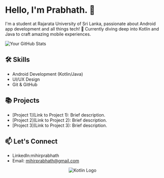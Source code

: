 # Hello, I'm Prabhath. 👋

<!-- Your Introduction -->
I'm a student at Rajarata University of Sri Lanka, passionate about Android app development and all things tech! 🚀 Currently diving deep into Kotlin and Java to craft amazing mobile experiences.

<!-- Your GitHub Stats -->
![Your GitHub Stats](https://github-readme-stats.vercel.app/api?username=YourGitHubUsername&show_icons=true&theme=radical)

## 🛠️ Skills
- Android Development (Kotlin/Java)
- UI/UX Design
- Git & GitHub

## 📚 Projects
- [Project 1](Link to Project 1): Brief description.
- [Project 2](Link to Project 2): Brief description.
- [Project 3](Link to Project 3): Brief description.

## 📫 Let's Connect
- LinkedIn:mihirprabhath
- Email: mihirprabhath@gmail.com

<!-- Attractive Kotlin Logo -->
<p align="center">
  <img src="https://github.com/JetBrains/kotlin/blob/master/assets/images/twitter-card/kotlin_800x418.png" alt="Kotlin Logo">
</p>
